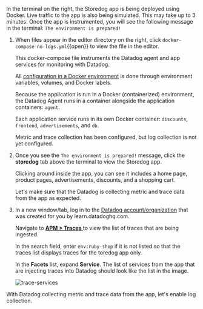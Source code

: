 In the terminal on the right, the Storedog app is being deployed using Docker. Live traffic to the app is also being simulated. This may take up to 3 minutes. Once the app is instrumented, you will see the following message in the terminal: `The environment is prepared!`

1. When files appear in the editor directory on the right, click `docker-compose-no-logs.yml`{{open}} to view the file in the editor. 

     This docker-compose file instruments the Datadog agent and app services for monitoring with Datadog. 
     
     All <a href="https://docs.datadoghq.com/agent/docker/?tab=standard" target="_datadog">configuration in a Docker environment</a> is done through environment variables, volumes, and Docker labels.

     Because the application is run in a Docker (containerized) environment, the Datadog Agent runs in a container alongside the application containers: `agent`. 
     
     Each application service runs in its own Docker container: `discounts`, `frontend`, `advertisements`, and `db`.

     Metric and trace collection has been configured, but log collection is not yet configured.

2. Once you see the `The environment is prepared!` message, click the **storedog** tab above the terminal to view the Storedog app. 

     Clicking around inside the app, you can see it includes a home page, product pages, advertisements, discounts, and a shopping cart.

     Let's make sure that the Datadog is collecting metric and trace data from the app as expected.

3. In a new window/tab, log in to the <a href="https://app.datadoghq.com/account/login" target="_datadog">Datadog account/organization</a> that was created for you by learn.datadoghq.com.

     Navigate to <a href="https://app.datadoghq.com/apm/traces" target="_datadog">**APM > Traces** </a> to view the list of traces that are being ingested. 

     In the search field, enter `env:ruby-shop` if it is not listed so that the traces list displays traces for the toredog app only.

     In the **Facets** list, expand **Service**. The list of services from the app that are injecting traces into Datadog should look like the list in the image.

     ![trace-services](collectlogsapp2/assets/trace-allservices.png)

With Datadog collecting metric and trace data from the app, let's enable log collection.